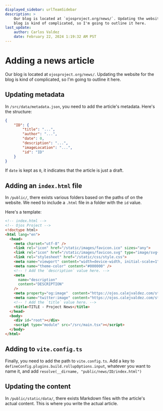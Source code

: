 ```yaml
---
displayed_sidebar: urlTeamSidebar
description: >
    Our blog is located at `ojosproject.org/news/`. Updating the website for the
    blog is kind of complicated, so I'm going to outline it here.
last_update:
    author: Carlos Valdez
    date: February 22, 2024 1:19:32 AM PST
---
```

# Adding a news article

Our blog is located at `ojosproject.org/news/`. Updating the website for the
blog is kind of complicated, so I'm going to outline it here.

## Updating metadata

In `/src/data/metadata.json`, you need to add the article's metadata. Here's
the structure:

```json
{
    "ID": {
        "title": "...",
        "author": "...",
        "date": 0,
        "description": "...",
        "imageLocation": "...",
        "id": "ID"
    }
}
```

If `date` is kept as `0`, it indicates that the article is just a draft.

## Adding an `index.html` file

In `/public/`, there exists various folders based on the paths of on the
website. We need to include a `.html` file in a folder with the `id` value.

Here's a template:

```html
<!-- index.html -->
<!-- Ojos Project -->
<!doctype html>
<html lang="en">
  <head>
    <meta charset="utf-8" />
    <link rel="icon" href="/static/images/favicon.ico" sizes="any">
    <link rel="icon" href="/static/images/favicon.svg" type="image/svg+xml">
    <link rel="stylesheet" href="/static/css/style.css">
    <meta name="viewport" content="width=device-width, initial-scale=1" />
    <meta name="theme-color" content="#000000" />
    <!-- ! Add the `description` value here. -->
    <meta
      name="description"
      content="DESCRIPTION"
    />
    <meta property="og:image"  content="https://ojos.calejvaldez.com/static/images/oembed.png">
    <meta name="twitter:image" content="https://ojos.calejvaldez.com/static/images/oembed.png">
    <!-- ! Add the `title` value here. -->
    <title>TITLE - Project News</title>
  </head>
  <body>
    <div id="root"></div>
    <script type="module" src="/src/main.tsx"></script>
  </body>
</html>
```

## Adding to `vite.config.ts`

Finally, you need to add the path to `vite.config.ts`. Add a key to
`defineConfig.plugins.build.rollupOptions.input`, whatever you want to name it,
and add `resolve(__dirname, "public/news/ID/index.html")`

## Updating the content

In `/public/static/data/`, there exists Markdown files with the article's
actual content. This is where you write the actual article.

